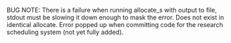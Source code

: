 BUG NOTE:
There is a failure when running allocate_s with output to file, 
stdout must be slowing it down enough to mask the error.  Does
not exist in identical allocate.  Error popped up when 
committing code for the research scheduling system (not yet
fully added).  
